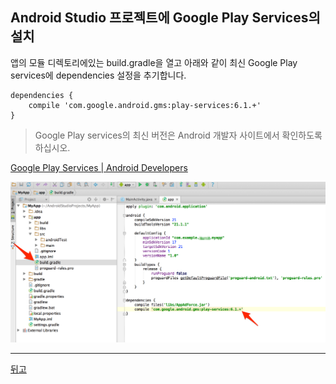 ## Android Studio 프로젝트에 Google Play Services의 설치

앱의 모듈 디렉토리에있는 build.gradle을 열고 아래와 같이 최신 Google Play services에 dependencies 설정을 추기합니다.

```
dependencies {
	compile 'com.google.android.gms:play-services:6.1.+'
}
```

> Google Play services의 최신 버전은 Android 개발자 사이트에서 확인하도록하십시오.

[Google Play Services | Android Developers](https://developer.android.com/google/play-services/index.html)


![googlePlayServices01](./img01.png)

---
[뒤고](../README.md)
